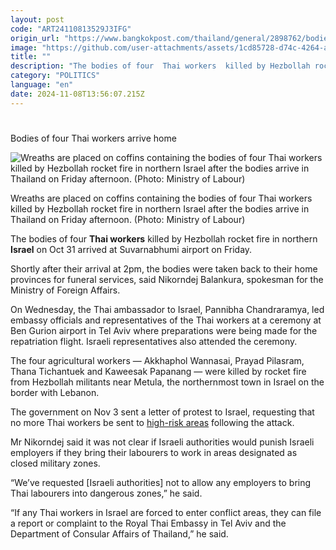 ```yaml
---
layout: post
code: "ART24110813529J3IFG"
origin_url: "https://www.bangkokpost.com/thailand/general/2898762/bodies-of-four-thai-workers-arrive-home"
image: "https://github.com/user-attachments/assets/1cd85728-d74c-4264-a9fd-561e01e07a62"
title: ""
description: "The bodies of four  Thai workers  killed by Hezbollah rocket fire in northern  Israel  on Oct 31 arrived at Suvarnabhumi airport on Friday."
category: "POLITICS"
language: "en"
date: 2024-11-08T13:56:07.215Z
---
```


# 

Bodies of four Thai workers arrive home

![Wreaths are placed on coffins containing the bodies of four Thai workers killed by Hezbollah rocket fire in northern Israel after the bodies arrive in Thailand on Friday afternoon. (Photo: Ministry of Labour)](https://github.com/user-attachments/assets/41764728-7246-4ddf-bfad-aa9ee8f1e600)

Wreaths are placed on coffins containing the bodies of four Thai workers killed by Hezbollah rocket fire in northern Israel after the bodies arrive in Thailand on Friday afternoon. (Photo: Ministry of Labour)

The bodies of four **Thai workers** killed by Hezbollah rocket fire in northern **Israel** on Oct 31 arrived at Suvarnabhumi airport on Friday.

Shortly after their arrival at 2pm, the bodies were taken back to their home provinces for funeral services, said Nikorndej Balankura, spokesman for the Ministry of Foreign Affairs.

On Wednesday, the Thai ambassador to Israel, Pannibha Chandraramya, led embassy officials and representatives of the Thai workers at a ceremony at Ben Gurion airport in Tel Aviv where preparations were being made for the repatriation flight. Israeli representatives also attended the ceremony.

The four agricultural workers — Akkhaphol Wannasai, Prayad Pilasram, Thana Tichantuek and Kaweesak Papanang — were killed by rocket fire from Hezbollah militants near Metula, the northernmost town in Israel on the border with Lebanon.

The government on Nov 3 sent a letter of protest to Israel, requesting that no more Thai workers be sent to [high-risk areas](https://www.bangkokpost.com/thailand/general/2894872/thai-govt-sends-letter-of-protest-to-israel) following the attack.

Mr Nikorndej said it was not clear if Israeli authorities would punish Israeli employers if they bring their labourers to work in areas designated as closed military zones.

“We’ve requested \[Israeli authorities\] not to allow any employers to bring Thai labourers into dangerous zones,” he said.  

“If any Thai workers in Israel are forced to enter conflict areas, they can file a report or complaint to the Royal Thai Embassy in Tel Aviv and the Department of Consular Affairs of Thailand,” he said.